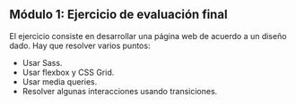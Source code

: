 ## Módulo 1: Ejercicio de evaluación final
El ejercicio consiste en desarrollar una página web de acuerdo a un diseño dado. Hay que resolver varios
puntos:
- Usar Sass.
- Usar flexbox y CSS Grid.
- Usar media queries.
- Resolver algunas interacciones usando transiciones.